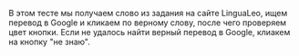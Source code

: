 В этом тесте мы получаем слово из задания на сайте LinguaLeo, ищем перевод в Google и кликаем по верному слову, 
после чего проверяем цвет кнопки.
Если не удалось найти верный перевод в Google, клиакем на кнопку "не знаю".
